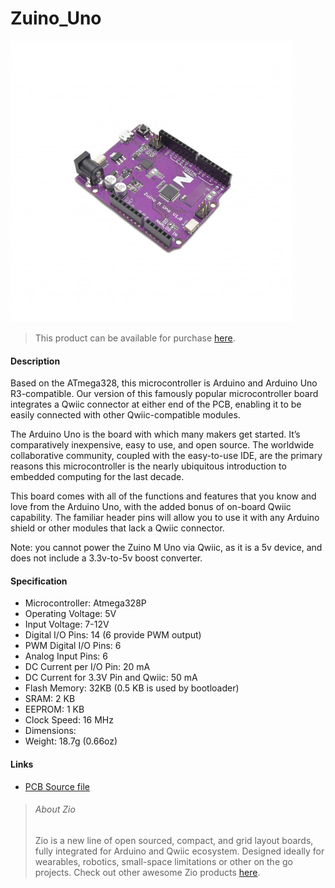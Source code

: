 # Zuino_Uno

![](uno.png)

> This product can be available for purchase [here](https://www.smart-prototyping.com/Zuino-M-UNO.html).



#### Description

Based on the ATmega328, this microcontroller is Arduino and Arduino Uno R3-compatible. Our version of this famously popular microcontroller board integrates a Qwiic connector at either end of the PCB, enabling it to be easily connected with other Qwiic-compatible modules.

The Arduino Uno is the board with which many makers get started. It’s comparatively inexpensive, easy to use, and open source. The worldwide collaborative community, coupled with the easy-to-use IDE, are the primary reasons this microcontroller is the nearly ubiquitous introduction to embedded computing for the last decade. 

This board comes with all of the functions and features that you know and love from the Arduino Uno, with the added bonus of on-board Qwiic capability. The familiar header pins will allow you to use it with any Arduino shield or other modules that lack a Qwiic connector.

Note: you cannot power the Zuino M Uno via Qwiic, as it is a 5v device, and does not include a 3.3v-to-5v boost converter.


#### Specification

* Microcontroller: Atmega328P
* Operating Voltage: 5V
* Input Voltage: 7-12V
* Digital I/O Pins: 14 (6 provide PWM output)
* PWM Digital I/O Pins: 6
* Analog Input Pins: 6
* DC Current per I/O Pin: 20 mA
* DC Current for 3.3V Pin and Qwiic: 50 mA
* Flash Memory: 32KB (0.5 KB is used by bootloader)
* SRAM: 2 KB
* EEPROM: 1 KB
* Clock Speed: 16 MHz
* Dimensions:
* Weight: 18.7g (0.66oz)




#### Links

* [PCB Source file](https://github.com/ZIOCC/Zuino_Uno)









> ###### About Zio
> Zio is a new line of open sourced, compact, and grid layout boards, fully integrated for Arduino and Qwiic ecosystem. Designed ideally for wearables, robotics, small-space limitations or other on the go projects. Check out other awesome Zio products [here](https://www.smart-prototyping.com/Zio).
